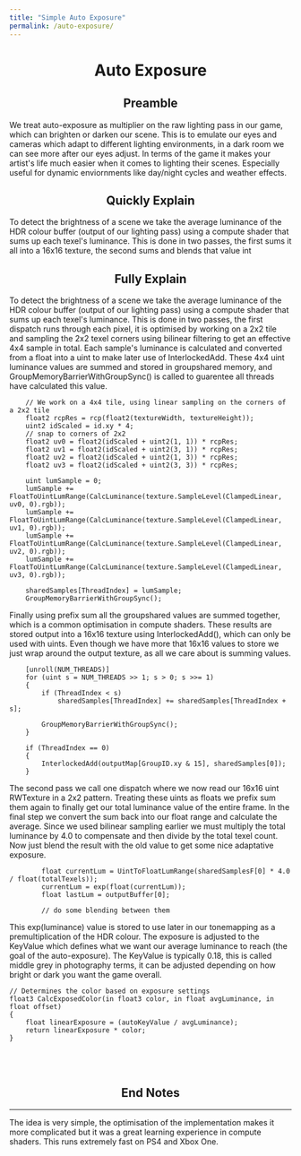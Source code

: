 ```yaml
---
title: "Simple Auto Exposure"
permalink: /auto-exposure/
---
```

<h1 align="center">Auto Exposure</h1>

<h2 align="center">Preamble</h2>

We treat auto-exposure as multiplier on the raw lighting pass in our game, which can brighten or darken our scene. This is to emulate our eyes and cameras which adapt to different lighting environments, in a dark room we can see more after our eyes adjust. In terms of the game it makes your artist's life much easier when it comes to lighting their scenes. Especially useful for dynamic enviornments like day/night cycles and weather effects.

<h2 align="center">Quickly Explain</h2>

To detect the brightness of a scene we take the average luminance of the HDR colour buffer (output of our lighting pass) using a compute shader that sums up each texel's luminance. This is done in two passes, the first sums it all into a 16x16 texture, the second sums and blends that value int

<h2 align="center">Fully Explain</h2>

To detect the brightness of a scene we take the average luminance of the HDR colour buffer (output of our lighting pass) using a compute shader that sums up each texel's luminance. This is done in two passes, the first dispatch runs through each pixel, it is optimised by working on a 2x2 tile and sampling the 2x2 texel corners using bilinear filtering to get an effective 4x4 sample in total. Each sample's luminance is calculated and converted from a float into a uint to make later use of InterlockedAdd. These 4x4 uint luminance values are summed and stored in groupshared memory, and GroupMemoryBarrierWithGroupSync() is called to guarentee all threads have calculated this value.

```hlsl
    // We work on a 4x4 tile, using linear sampling on the corners of a 2x2 tile
    float2 rcpRes = rcp(float2(textureWidth, textureHeight));
    uint2 idScaled = id.xy * 4;
    // snap to corners of 2x2
    float2 uv0 = float2(idScaled + uint2(1, 1)) * rcpRes;
    float2 uv1 = float2(idScaled + uint2(3, 1)) * rcpRes;
    float2 uv2 = float2(idScaled + uint2(1, 3)) * rcpRes;
    float2 uv3 = float2(idScaled + uint2(3, 3)) * rcpRes;
    
    uint lumSample = 0;
    lumSample += FloatToUintLumRange(CalcLuminance(texture.SampleLevel(ClampedLinear, uv0, 0).rgb));
    lumSample += FloatToUintLumRange(CalcLuminance(texture.SampleLevel(ClampedLinear, uv1, 0).rgb));
    lumSample += FloatToUintLumRange(CalcLuminance(texture.SampleLevel(ClampedLinear, uv2, 0).rgb));
    lumSample += FloatToUintLumRange(CalcLuminance(texture.SampleLevel(ClampedLinear, uv3, 0).rgb));

    sharedSamples[ThreadIndex] = lumSample;
    GroupMemoryBarrierWithGroupSync();
```

Finally using prefix sum all the groupshared values are summed together, which is a common optimisation in compute shaders. These results are stored output into a 16x16 texture using InterlockedAdd(), which can only be used with uints. Even though we have more that 16x16 values to store we just wrap around the output texture, as all we care about is summing values.

```hlsl
    [unroll(NUM_THREADS)]
    for (uint s = NUM_THREADS >> 1; s > 0; s >>= 1)
    {
        if (ThreadIndex < s)
            sharedSamples[ThreadIndex] += sharedSamples[ThreadIndex + s];

        GroupMemoryBarrierWithGroupSync();
    }
    
    if (ThreadIndex == 0)
    {
        InterlockedAdd(outputMap[GroupID.xy & 15], sharedSamples[0]);
    }
```

The second pass we call one dispatch where we now read our 16x16 uint RWTexture in a 2x2 pattern. Treating these uints as floats we prefix sum them again to finally get our total luminance value of the entire frame. In the final step we convert the sum back into our float range and calculate the average. Since we used bilinear sampling earlier we must multiply the total luminance by 4.0 to compensate and then divide by the total texel count. Now just blend the result with the old value to get some nice adaptative exposure.

```hlsl
        float currentLum = UintToFloatLumRange(sharedSamplesF[0] * 4.0 / float(totalTexels));
        currentLum = exp(float(currentLum));
        float lastLum = outputBuffer[0];
        
        // do some blending between them
```

This exp(luminance) value is stored to use later in our tonemapping as a premultiplication of the HDR colour. The exposure is adjusted to the KeyValue which defines what we want our average luminance to reach (the goal of the auto-exposure). The KeyValue is typically 0.18, this is called middle grey in photography terms, it can be adjusted depending on how bright or dark you want the game overall.

```hlsl
// Determines the color based on exposure settings
float3 CalcExposedColor(in float3 color, in float avgLuminance, in float offset)
{
    float linearExposure = (autoKeyValue / avgLuminance);
    return linearExposure * color;
}
```

<br><br>
<h2 align="center">End Notes</h2><hr>

The idea is very simple, the optimisation of the implementation makes it more complicated but it was a great learning experience in compute shaders. This runs extremely fast on PS4 and Xbox One.

<br><br>
